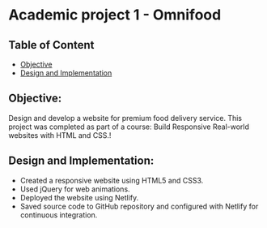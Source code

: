 # Academic project 1 - Omnifood
## Table of Content
* [Objective](#Objective)
* [Design and Implementation](#Design-and-Implementation)

## Objective:  
Design and develop a website for premium food delivery service. This project was completed as part of a course: Build Responsive Real-world websites with HTML and CSS.!

## Design and Implementation:
*	Created a responsive website using HTML5 and CSS3.
*	Used jQuery for web animations.
*	Deployed the website using Netlify.
*	Saved source code to GitHub repository and configured with Netlify for continuous integration.
